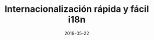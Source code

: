 ---
title: "Internacionalización rápida y fácil i18n"
tags: [lighthouse, pwa, wcag]
date: 2019-05-22
path: blog/sp/i18n
cover: ./preview.png
excerpt: Una forma divertida de publicar un blog en varios idiomas.
---